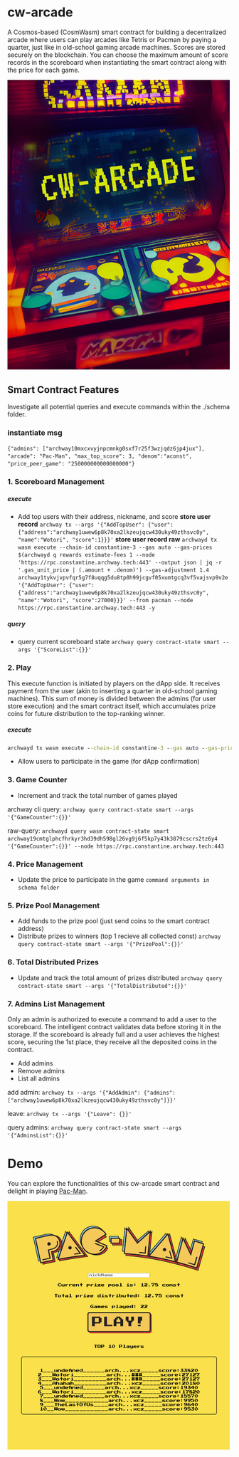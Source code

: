 # cw-arcade

A Cosmos-based (CosmWasm) smart contract for building a decentralized arcade where users can play arcades like Tetris or
Pacman by paying a quarter, just like in old-school gaming arcade machines. Scores are stored securely on the
blockchain. You can choose the maximum amount of score records in the scoreboard when instantiating the smart contract
along with the price for each game.

<!-- ![alt cw-arcade](cw-arcade.jpg) -->
<img src="cw-arcade.jpg" width="500" />

## Smart Contract Features

Investigate all potential queries and execute commands within the ./schema folder.

### instantiate msg

`{"admins": ["archway10mxcxvyjnpcmnkg0sxf7r25f3wzjqdz6jp4jux"], "arcade": "Pac-Man", "max_top_score": 3, "denom":"aconst", "price_peer_game": "250000000000000000"}`

### 1. Scoreboard Management

##### execute

- Add top users with their address, nickname, and score
  **store user record**
  `archway tx --args '{"AddTopUser": {"user": {"address":"archway1uwew6p8k70xa2lkzeujqcw430uky49zthsvc0y", "name":"Wotori", "score":1}}}'`
  **store user record raw**
  `archwayd tx wasm execute --chain-id constantine-3 --gas auto --gas-prices $(archwayd q rewards estimate-fees 1 --node 'https://rpc.constantine.archway.tech:443' --output json | jq -r '.gas_unit_price | (.amount + .denom)') --gas-adjustment 1.4 archway1tykvjvpvfqr5g7f8uqqg5du8tp0h99jcgvf05xumtgcq3vf5vajsvp9v2e  '{"AddTopUser": {"user": {"address":"archway1uwew6p8k70xa2lkzeujqcw430uky49zthsvc0y", "name":"Wotori", "score":27000}}}' --from pacman --node https://rpc.constantine.archway.tech:443 -y`

##### query

- query current scoreboard state
  `archway query contract-state smart --args '{"ScoreList":{}}'`

### 2. Play

This execute function is initiated by players on the dApp side. It receives payment from the user (akin to inserting a
quarter in old-school gaming machines). This sum of money is divided between the admins (for user store execution) and
the smart contract itself, which accumulates prize coins for future distribution to the top-ranking winner.

##### execute
```cmd
archwayd tx wasm execute --chain-id constantine-3 --gas auto --gas-prices $(archwayd q rewards estimate-fees 1 --node 'https://rpc.constantine.archway.tech:443' --output json | jq -r '.gas_unit_price | (.amount + .denom)') --gas-adjustment 1.4 archway12w38trruqfrkzsdmq9nlcnn9k5w3rmdlsqne5u89kwx69k8tn3ss2u9t0u '{"Play": {}}' --from pacman --amount 250000000000000000aconst --node https://rpc.constantine.archway.tech:443 -y
```

- Allow users to participate in the game (for dApp confirmation)

### 3. Game Counter

- Increment and track the total number of games played

archway cli query:
`archway query contract-state smart --args '{"GameCounter":{}}'`

raw-query:
`archwayd query wasm contract-state smart archway19cmtglphcfhrkyr3hd39dh598gl26vg9j6f5kp7y43k3879cscrs2tz6y4 '{"GameCounter":{}}' --node https://rpc.constantine.archway.tech:443`

### 4. Price Management

- Update the price to participate in the game
  `command arguments in schema folder`

### 5. Prize Pool Management

- Add funds to the prize pool (just send coins to the smart contract address)
- Distribute prizes to winners (top 1 recieve all collected const)
  `archway query contract-state smart --args '{"PrizePool":{}}'`

### 6. Total Distributed Prizes

- Update and track the total amount of prizes distributed
  `archway query contract-state smart --args '{"TotalDistributed":{}}'`

### 7. Admins List Management

Only an admin is authorized to execute a command to add a user to the scoreboard. The intelligent contract validates
data before storing it in the storage. If the scoreboard is already full and a user achieves the highest score, securing
the 1st place, they receive all the deposited coins in the contract.

- Add admins
- Remove admins
- List all admins

add admin:
`archway tx --args '{"AddAdmin": {"admins": ["archway1uwew6p8k70xa2lkzeujqcw430uky49zthsvc0y"]}}'`

leave:
`archway tx --args '{"Leave": {}}'`

query admins:
`archway query contract-state smart --args '{"AdminsList":{}}'`

# Demo

You can explore the functionalities of this cw-arcade smart contract and delight in
playing [Pac-Man](https://wotori.github.io/arcade-pacman/).

<!-- [![alet pac-man demo](pac-man-demo.png)](https://wotori.github.io/arcade-pacman/) -->
<a href="https://wotori.github.io/arcade-pacman/">
<img src="pac-man-demo.png" width="500px" />
</a>